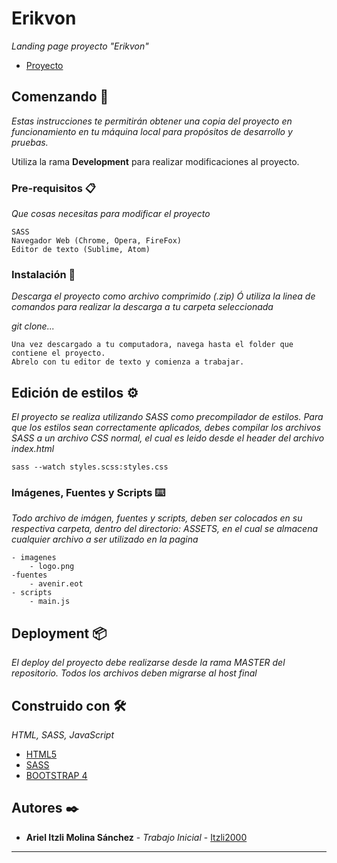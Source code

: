 # Erikvon

_Landing page proyecto "Erikvon"_
* [Proyecto](https://itzli2000.github.io/erikvon/) 

## Comenzando 🚀

_Estas instrucciones te permitirán obtener una copia del proyecto en funcionamiento en tu máquina local para propósitos de desarrollo y pruebas._

Utiliza la rama **Development** para realizar modificaciones al proyecto.


### Pre-requisitos 📋

_Que cosas necesitas para modificar el proyecto_

```
SASS
Navegador Web (Chrome, Opera, FireFox)
Editor de texto (Sublime, Atom)
```

### Instalación 🔧

_Descarga el proyecto como archivo comprimido (.zip)
Ó utiliza la linea de comandos para realizar la descarga a tu carpeta seleccionada_

_git clone..._

```
Una vez descargado a tu computadora, navega hasta el folder que contiene el proyecto.
Abrelo con tu editor de texto y comienza a trabajar.
```

## Edición de estilos ⚙️

_El proyecto se realiza utilizando SASS como precompilador de estilos.
Para que los estilos sean correctamente aplicados, debes compilar los
archivos SASS a un archivo CSS normal, el cual es leido desde el header
del archivo index.html_

```
sass --watch styles.scss:styles.css
```

### Imágenes, Fuentes y Scripts ⌨️

_Todo archivo de imágen, fuentes y scripts, deben ser colocados en su respectiva carpeta, dentro del directorio:_
_ASSETS, en el cual se almacena cualquier archivo a ser utilizado en la pagina_

```
- imagenes
	- logo.png
-fuentes
	- avenir.eot
- scripts
	- main.js
```

## Deployment 📦

_El deploy del proyecto debe realizarse desde la rama MASTER del repositorio.
Todos los archivos deben migrarse al host final_

## Construido con 🛠️

_HTML, SASS, JavaScript_

* [HTML5](https://developer.mozilla.org/es/docs/HTML/HTML5) 
* [SASS](https://sass-lang.com/)
* [BOOTSTRAP 4](https://getbootstrap.com/docs/4.0/getting-started/introduction/)

## Autores ✒️

* **Ariel Itzli Molina Sánchez** - *Trabajo Inicial* - [Itzli2000](https://github.com/Itzli2000)



---